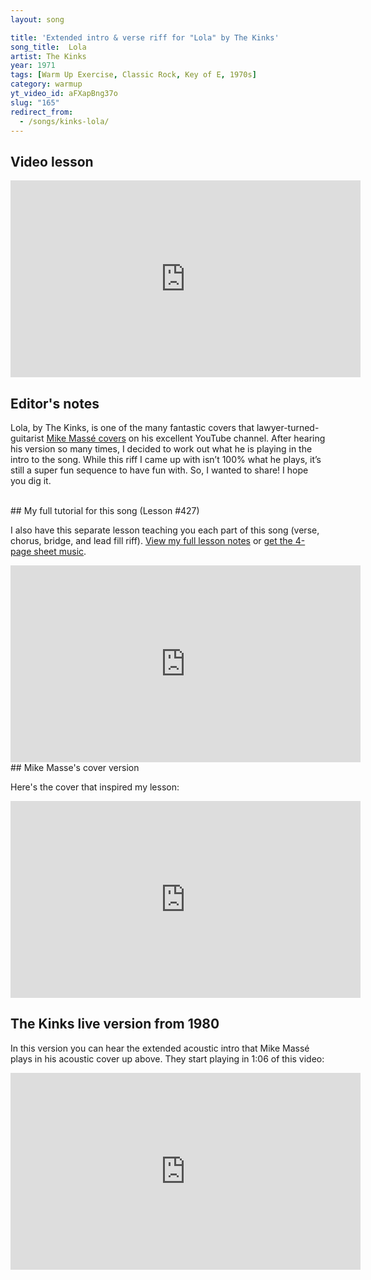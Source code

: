 ```yaml
---
layout: song

title: 'Extended intro & verse riff for "Lola" by The Kinks'
song_title:  Lola
artist: The Kinks
year: 1971
tags: [Warm Up Exercise, Classic Rock, Key of E, 1970s]
category: warmup
yt_video_id: aFXapBng37o
slug: "165"
redirect_from:
  - /songs/kinks-lola/
---
```


## Video lesson

<iframe width="560" height="315" src="https://www.youtube.com/embed/aFXapBng37o?showinfo=0?showinfo=0" frameborder="0" allowfullscreen></iframe>

## Editor's notes

Lola, by The Kinks, is one of the many fantastic covers that lawyer-turned-guitarist [Mike Massé covers](https://www.youtube.com/watch?v=qWWU5x5RLbI) on his excellent YouTube channel. After hearing his version so many times, I decided to work out what he is playing in the intro to the song. While this riff I came up with isn’t 100% what he plays, it’s still a super fun sequence to have fun with. So, I wanted to share! I hope you dig it.

<br />
## My full tutorial for this song (Lesson #427)

I also have this separate lesson teaching you each part of this song (verse, chorus, bridge, and lead fill riff). [View my full lesson notes](https://playsongnotes.com/lessons/427/) or [get the 4-page sheet music](https://www.musicnotes.com/l/hc6MZ).

<iframe width="560" height="315" src="https://www.youtube.com/embed/rS6K9lxqszE?showinfo=0?showinfo=0" frameborder="0" allowfullscreen></iframe>


<br />
## Mike Masse's cover version

Here's the cover that inspired my lesson:

<iframe width="560" height="315" src="https://www.youtube.com/embed/qWWU5x5RLbI?showinfo=0?showinfo=0" frameborder="0" allowfullscreen></iframe>

## The Kinks live version from 1980

In this version you can hear the extended acoustic intro that Mike Massé plays in his acoustic cover up above. They start playing in 1:06 of this video:

<iframe width="560" height="315" src="https://www.youtube.com/embed/s_xA6sH9kkQ?showinfo=0?showinfo=0" frameborder="0" allowfullscreen></iframe>
<!-- https://www.youtube.com/watch?v=s_xA6sH9kkQ -->
